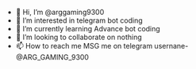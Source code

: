 - 👋 Hi, I’m @arggaming9300
- 👀 I’m interested in telegram bot coding
- 🌱 I’m currently learning Advance bot coding
- 💞️ I’m looking to collaborate on nothing 
- 📫 How to reach me MSG me on telegram usernane- @ARG_GAMING_9300

<!---
arggaming9300/arggaming9300 is a ✨ special ✨ repository because its `README.md` (this file) appears on your GitHub profile.
You can click the Preview link to take a look at your changes.
--->
